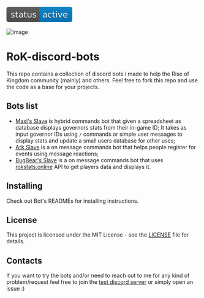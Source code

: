 [![status: active](https://github.com/GIScience/badges/raw/master/status/active.svg)](https://github.com/GIScience/badges#active)

![image](https://img.shields.io/badge/Discord-5865F2?style=for-the-badge&logo=discord&logoColor=white)

# RoK-discord-bots 

This repo contains a collection of discord bots i made to help the Rise of Kingdom community (mainly) and others. Feel free to fork this repo and use the code as a base for your projects.

## Bots list

- [Maxi's Slave](https://github.com/TheMaxi7/RoK-discord-bots/tree/main/Maxi's%20Slave) is hybrid commands bot that given a spreadsheet as database displays governors stats from their in-game ID; It takes as input governor IDs using `/` commands or simple user messages to display stats and update a small users database for other uses;
- [Ark Slave](https://github.com/TheMaxi7/RoK-discord-bots/tree/main/Ark%20Slave) is a on message commands bot that helps people register for events using message reactions;
- [BugBear's Slave](https://github.com/TheMaxi7/RoK-discord-bots/tree/main/BugBear's%20Slave) is a on message commands bot that uses [rokstats.online](https://rokstats.online/) API to get players data and displays it.

## Installing

Check out Bot's READMEs for installing instructions.

## License

This project is licensed under the MIT License - see the [LICENSE](https://github.com/Altaro97/Discord-Bots/blob/main/LICENSE) file for details.

## Contacts

If you want to try the bots and/or need to reach out to me for any kind of problem/request feel free to join the [test discord server](https://discord.gg/EH7QhwxqkW) or simply open an issue :)

